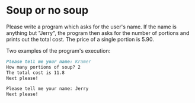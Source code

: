 
# Soup or no soup

Please write a program which asks for the user's name. If the name is anything but "Jerry", the program then asks for the number of portions and prints out the total cost. The price of a single portion is 5.90.

Two examples of the program's execution:

```markdown
Please tell me your name: Kramer
How many portions of soup? 2
The total cost is 11.8
Next please!

Please tell me your name: Jerry
Next please!
```
